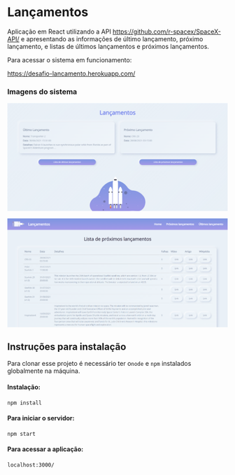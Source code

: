 # **Lançamentos**



Aplicação em React utilizando a API https://github.com/r-spacex/SpaceX-API/ e apresentando as informações de último lançamento, próximo lançamento, e listas de últimos lançamentos e próximos lançamentos.



Para acessar o sistema em funcionamento: 

https://desafio-lancamento.herokuapp.com/



### **Imagens do sistema**

![](https://github.com/biachiarelli/desafio-lancamentos/blob/main/img-1.png)

![](https://github.com/biachiarelli/desafio-lancamentos/blob/main/img-2.png)

## **Instruções para instalação**



Para clonar esse projeto é necessário ter o`node` e `npm` instalados globalmente na máquina. 



#### Instalação:

```
npm install
```



#### Para iniciar o servidor:

```
npm start
```



#### Para acessar a aplicação:

```
localhost:3000/
```





